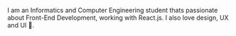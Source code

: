 I am an Informatics and Computer Engineering student thats passionate about Front-End Development, working with React.js. I also love design, UX and UI 👋.
